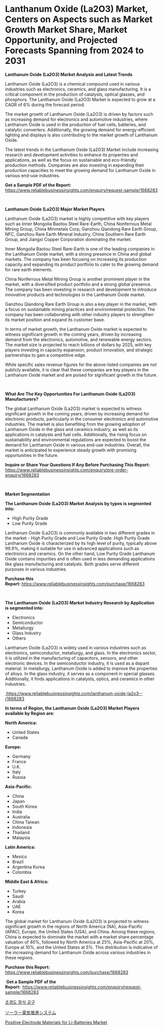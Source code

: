 <p><h1>Lanthanum Oxide (La2O3) Market, Centers on Aspects such as Market Growth Market Share, Market Opportunity, and Projected Forecasts Spanning from 2024 to 2031</h1></p><p><strong>Lanthanum Oxide (La2O3) Market Analysis and Latest Trends</strong></p>
<p><p>Lanthanum Oxide (La2O3) is a chemical compound used in various industries such as electronics, ceramics, and glass manufacturing. It is a critical component in the production of catalysts, optical glasses, and phosphors. The Lanthanum Oxide (La2O3) Market is expected to grow at a CAGR of 6% during the forecast period.</p><p>The market growth of Lanthanum Oxide (La2O3) is driven by factors such as increasing demand for electronics and automotive industries, where Lanthanum Oxide is used in the production of fuel cells, batteries, and catalytic converters. Additionally, the growing demand for energy-efficient lighting and displays is also contributing to the market growth of Lanthanum Oxide.</p><p>The latest trends in the Lanthanum Oxide (La2O3) Market include increasing research and development activities to enhance its properties and applications, as well as the focus on sustainable and eco-friendly production methods. Companies are also investing in expanding their production capacities to meet the growing demand for Lanthanum Oxide in various end-use industries.</p></p>
<p><strong>Get a Sample PDF of the Report:&nbsp;</strong> <a href="https://www.reliablebusinessinsights.com/enquiry/request-sample/1668283">https://www.reliablebusinessinsights.com/enquiry/request-sample/1668283</a></p>
<p>&nbsp;</p>
<p><strong>Lanthanum Oxide (La2O3) Major Market Players</strong></p>
<p><p>Lanthanum Oxide (La2O3) market is highly competitive with key players such as Inner Mongolia Baotou Steel Rare-Earth, China Nonferrous Metal Mining Group, China Minmetals Corp, Ganzhou Qiandong Rare Earth Group, NFC, Ganzhou Rare Earth Mineral Industry, China Southern Rare Earth Group, and Jiangxi Copper Corporation dominating the market.</p><p>Inner Mongolia Baotou Steel Rare-Earth is one of the leading companies in the Lanthanum Oxide market, with a strong presence in China and global markets. The company has been focusing on increasing its production capacity and expanding its product portfolio to cater to the growing demand for rare earth elements.</p><p>China Nonferrous Metal Mining Group is another prominent player in the market, with a diversified product portfolio and a strong global presence. The company has been investing in research and development to introduce innovative products and technologies in the Lanthanum Oxide market.</p><p>Ganzhou Qiandong Rare Earth Group is also a key player in the market, with a focus on sustainable mining practices and environmental protection. The company has been collaborating with other industry players to strengthen its market position and expand its customer base.</p><p>In terms of market growth, the Lanthanum Oxide market is expected to witness significant growth in the coming years, driven by increasing demand from the electronics, automotive, and renewable energy sectors. The market size is projected to reach billions of dollars by 2025, with key players investing in capacity expansion, product innovation, and strategic partnerships to gain a competitive edge.</p><p>While specific sales revenue figures for the above-listed companies are not publicly available, it is clear that these companies are key players in the Lanthanum Oxide market and are poised for significant growth in the future.</p></p>
<p>&nbsp;</p>
<p><strong>What Are The Key Opportunities For Lanthanum Oxide (La2O3) Manufacturers?</strong></p>
<p><p>The global Lanthanum Oxide (La2O3) market is expected to witness significant growth in the coming years, driven by increasing demand for electronic products, particularly in the consumer electronics and automotive industries. The market is also benefiting from the growing adoption of Lanthanum Oxide in the glass and ceramics industry, as well as its applications in catalysts and fuel cells. Additionally, the rising focus on sustainability and environmental regulations are expected to boost the demand for Lanthanum Oxide in various end-use industries. Overall, the market is anticipated to experience steady growth with promising opportunities in the future.</p></p>
<p><strong>Inquire or Share Your Questions If Any Before Purchasing This Report:</strong> <a href="https://www.reliablebusinessinsights.com/enquiry/pre-order-enquiry/1668283">https://www.reliablebusinessinsights.com/enquiry/pre-order-enquiry/1668283</a></p>
<p>&nbsp;</p>
<p><strong>Market Segmentation</strong></p>
<p><strong>The Lanthanum Oxide (La2O3) Market Analysis by types is segmented into:</strong></p>
<p><ul><li>High Purity Grade</li><li>Low Purity Grade</li></ul></p>
<p><p>Lanthanum Oxide (La2O3) is commonly available in two different grades in the market - High Purity Grade and Low Purity Grade. High Purity Grade Lanthanum Oxide is characterized by its high level of purity, typically above 99.9%, making it suitable for use in advanced applications such as electronics and ceramics. On the other hand, Low Purity Grade Lanthanum Oxide contains impurities and is often used in less demanding applications like glass manufacturing and catalysts. Both grades serve different purposes in various industries.</p></p>
<p><strong>Purchase this Report:&nbsp;</strong><a href="https://www.reliablebusinessinsights.com/purchase/1668283">https://www.reliablebusinessinsights.com/purchase/1668283</a></p>
<p>&nbsp;</p>
<p><strong>The Lanthanum Oxide (La2O3) Market Industry Research by Application is segmented into:</strong></p>
<p><ul><li>Electronics</li><li>Semiconductor</li><li>Metallurgy</li><li>Glass Industry</li><li>Others</li></ul></p>
<p><p>Lanthanum Oxide (La2O3) is widely used in various industries such as electronics, semiconductor, metallurgy, and glass. In the electronics sector, it is utilized in the manufacturing of capacitors, sensors, and other electronic devices. In the semiconductor industry, it is used as a dopant material. In metallurgy, Lanthanum Oxide is added to improve the properties of alloys. In the glass industry, it serves as a component in special glasses. Additionally, it finds applications in catalysts, optics, and ceramics in other industries.</p></p>
<p><a href="https://www.reliablebusinessinsights.com/lanthanum-oxide-la2o3--r1668283">&nbsp;https://www.reliablebusinessinsights.com/lanthanum-oxide-la2o3--r1668283</a></p>
<p><strong>In terms of Region, the Lanthanum Oxide (La2O3) Market Players available by Region are:</strong></p>
<p>
    <p> <strong> North America: </strong>
        <ul>
            <li>United States</li>
            <li>Canada</li>
        </ul>
        </p> 
    <p> <strong> Europe: </strong>
        <ul>
            <li>Germany</li>
            <li>France</li>
            <li>U.K.</li>
            <li>Italy</li>
            <li>Russia</li>
        </ul>
        </p> 
    <p> <strong> Asia-Pacific: </strong>
        <ul>
            <li>China</li>
            <li>Japan</li>
            <li>South Korea</li>
            <li>India</li>
            <li>Australia</li>
            <li>China Taiwan</li>
            <li>Indonesia</li>
            <li>Thailand</li>
            <li>Malaysia</li>
        </ul>
        </p> 
    <p> <strong> Latin America: </strong>
        <ul>
            <li>Mexico</li>
            <li>Brazil</li>
            <li>Argentina Korea</li>
            <li>Colombia</li>
        </ul>
        </p> 
    <p> <strong> Middle East & Africa: </strong>
        <ul>
            <li>Turkey</li>
            <li>Saudi</li>
            <li>Arabia</li>
            <li>UAE</li>
            <li>Korea</li>
        </ul>
    </p>
    </p>
<p><p>The global market for Lanthanum Oxide (La2O3) is projected to witness significant growth in the regions of North America (NA), Asia-Pacific (APAC), Europe, the United States (USA), and China. Among these regions, China is expected to dominate the market with a market share percentage valuation of 40%, followed by North America at 25%, Asia-Pacific at 20%, Europe at 10%, and the United States at 5%. This distribution is indicative of the increasing demand for Lanthanum Oxide across various industries in these regions.</p></p>
<p><strong>Purchase this Report: </strong><a href="https://www.reliablebusinessinsights.com/purchase/1668283">https://www.reliablebusinessinsights.com/purchase/1668283</a></p>
<p>&nbsp;<strong>Get a Sample PDF of the Report:&nbsp;&nbsp;</strong><a href="https://www.reliablebusinessinsights.com/enquiry/request-sample/1668283">https://www.reliablebusinessinsights.com/enquiry/request-sample/1668283</a></p>
<p><strong></strong></p>
<p><p><a href="https://github.com/akzkkws047661437/Market-Research-Report-List-2/blob/main/5186214142225.md">초경도 절삭 공구</a></p><p><a href="https://github.com/RodHoppe07/Market-Research-Report-List-2/blob/main/2838727136701.md">ソーラー電気推進システム</a></p><p><a href="https://github.com/mahnoor2003/Market-Research-Report-List-5/blob/main/positive-electrode-materials-for-li-batteries-market.md">Positive Electrode Materials for Li-Batteries Market</a></p></p>